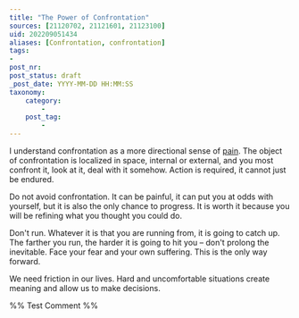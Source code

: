 ```yaml
---
title: "The Power of Confrontation"
sources: [21120702, 21121601, 21123100]
uid: 202209051434
aliases: [Confrontation, confrontation]
tags:
-
post_nr:
post_status: draft
_post_date: YYYY-MM-DD HH:MM:SS
taxonomy:
    category:
        -
    post_tag:
        -
---
```


I understand confrontation as a more directional sense of [pain](pain.md). The object of confrontation is localized in space, internal or external, and you most confront it, look at it, deal with it somehow. Action is required, it cannot just be endured.

Do not avoid confrontation. It can be painful, it can put you at odds with yourself, but it is also the only chance to progress. It is worth it because you will be refining what you thought you could do.

Don't run. Whatever it is that you are running from, it is going to catch up. The farther you run, the harder it is going to hit you – don't prolong the inevitable. Face your fear and your own suffering. This is the only way forward.

We need friction in our lives. Hard and uncomfortable situations create meaning and allow us to make decisions.

%%
Test Comment
%%

